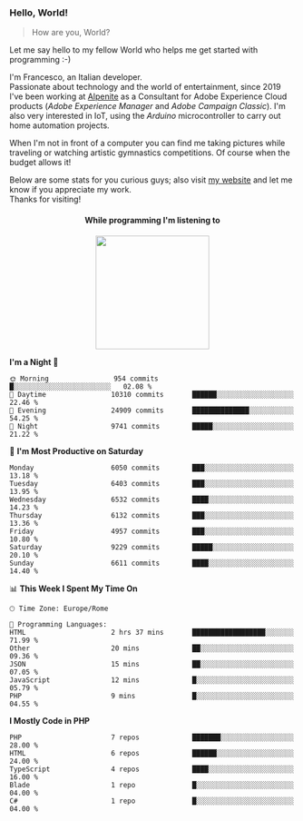 ### Hello, World!

> How are you, World?

Let me say hello to my fellow World who helps me get started with programming :-)

I'm Francesco, an Italian developer.  
Passionate about technology and the world of entertainment, since 2019 I've been working at [Alpenite](https://www.alpenite.com) as a Consultant for Adobe Experience Cloud products (*Adobe Experience Manager* and *Adobe Campaign Classic*). I'm also very interested in IoT, using the *Arduino* microcontroller to carry out home automation projects.

When I'm not in front of a computer you can find me taking pictures while traveling or watching artistic gymnastics competitions. Of course when the budget allows it!

Below are some stats for you curious guys; also visit [my website](https://www.francescorega.eu) and let me know if you appreciate my work.  
Thanks for visiting!

<div align="center">
  <h4>While programming I'm listening to</h4>
  <a href="https://apps.francescorega.eu/now-playing/11147232609" target="_blank"><img src="https://apps.francescorega.eu/now-playing/11147232609" width="200"></a>
</div>

<!--START_SECTION:waka-->
**I'm a Night 🦉** 

```text
🌞 Morning                954 commits         █░░░░░░░░░░░░░░░░░░░░░░░░   02.08 % 
🌆 Daytime                10310 commits       ██████░░░░░░░░░░░░░░░░░░░   22.46 % 
🌃 Evening                24909 commits       ██████████████░░░░░░░░░░░   54.25 % 
🌙 Night                  9741 commits        █████░░░░░░░░░░░░░░░░░░░░   21.22 % 
```
📅 **I'm Most Productive on Saturday** 

```text
Monday                   6050 commits        ███░░░░░░░░░░░░░░░░░░░░░░   13.18 % 
Tuesday                  6403 commits        ███░░░░░░░░░░░░░░░░░░░░░░   13.95 % 
Wednesday                6532 commits        ████░░░░░░░░░░░░░░░░░░░░░   14.23 % 
Thursday                 6132 commits        ███░░░░░░░░░░░░░░░░░░░░░░   13.36 % 
Friday                   4957 commits        ███░░░░░░░░░░░░░░░░░░░░░░   10.80 % 
Saturday                 9229 commits        █████░░░░░░░░░░░░░░░░░░░░   20.10 % 
Sunday                   6611 commits        ████░░░░░░░░░░░░░░░░░░░░░   14.40 % 
```


📊 **This Week I Spent My Time On** 

```text
🕑︎ Time Zone: Europe/Rome

💬 Programming Languages: 
HTML                     2 hrs 37 mins       ██████████████████░░░░░░░   71.99 % 
Other                    20 mins             ██░░░░░░░░░░░░░░░░░░░░░░░   09.36 % 
JSON                     15 mins             ██░░░░░░░░░░░░░░░░░░░░░░░   07.05 % 
JavaScript               12 mins             █░░░░░░░░░░░░░░░░░░░░░░░░   05.79 % 
PHP                      9 mins              █░░░░░░░░░░░░░░░░░░░░░░░░   04.55 % 
```

**I Mostly Code in PHP** 

```text
PHP                      7 repos             ███████░░░░░░░░░░░░░░░░░░   28.00 % 
HTML                     6 repos             ██████░░░░░░░░░░░░░░░░░░░   24.00 % 
TypeScript               4 repos             ████░░░░░░░░░░░░░░░░░░░░░   16.00 % 
Blade                    1 repo              █░░░░░░░░░░░░░░░░░░░░░░░░   04.00 % 
C#                       1 repo              █░░░░░░░░░░░░░░░░░░░░░░░░   04.00 % 
```




<!--END_SECTION:waka-->
